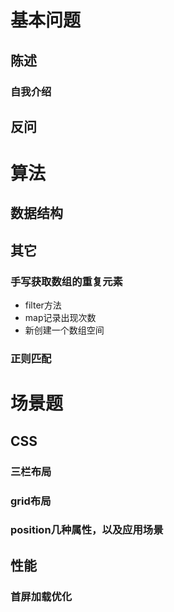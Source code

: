 # 基本问题
## 陈述
### 自我介绍
## 反问

# 算法
## 数据结构
## 其它
### 手写获取数组的重复元素
- filter方法
- map记录出现次数
- 新创建一个数组空间
### 正则匹配


# 场景题
## CSS
### 三栏布局
### grid布局
### position几种属性，以及应用场景
## 性能
### 首屏加载优化
